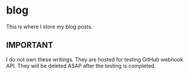 # blog
This is where I store my blog posts.

## IMPORTANT
I do not own these writings. They are hosted for testing GitHub webhook API. 
They will be deleted ASAP after the testing is completed.
